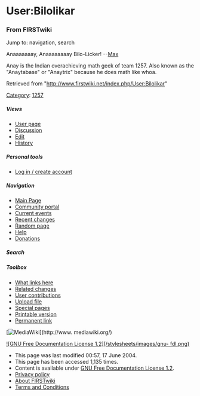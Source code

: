 # User:Bilolikar

### From FIRSTwiki

Jump to: navigation, search

Anaaaaaaay, Anaaaaaaaay Bilo-Licker! --[Max](/index.php/User:Max "User:Max" )

Anay is the Indian overachieving math geek of team 1257. Also known as the
"Anaytabase" or "Anaytrix" because he does math like whoa.

Retrieved from "<http://www.firstwiki.net/index.php/User:Bilolikar>"

[Category](/index.php?title=Special:Categories&article=User%3ABilolikar
"Special:Categories" ): [1257](/index.php/Category:1257 "Category:1257" )

##### Views

  * [User page](/index.php/User:Bilolikar)
  * [Discussion](/index.php?title=User_talk:Bilolikar&action=edit)
  * [Edit](/index.php?title=User:Bilolikar&action=edit)
  * [History](/index.php?title=User:Bilolikar&action=history)

##### Personal tools

  * [Log in / create account](/index.php?title=Special:Userlogin&returnto=User:Bilolikar)

[](/index.php/Main_Page "Main Page" )

##### Navigation

  * [Main Page](/index.php/Main_Page)
  * [Community portal](/index.php/FIRSTwiki:Community_portal)
  * [Current events](/index.php/Current_events)
  * [Recent changes](/index.php/Special:Recentchanges)
  * [Random page](/index.php/Special:Random)
  * [Help](/index.php/Help:Contents)
  * [Donations](/index.php/FIRSTwiki:Site_support)

##### Search



##### Toolbox

  * [What links here](/index.php/Special:Whatlinkshere/User:Bilolikar)
  * [Related changes](/index.php/Special:Recentchangeslinked/User:Bilolikar)
  * [User contributions](/index.php/Special:Contributions/Bilolikar)
  * [Upload file](/index.php/Special:Upload)
  * [Special pages](/index.php/Special:Specialpages)
  * [Printable version](/index.php?title=User:Bilolikar&printable=yes)
  * [Permanent link](/index.php?title=User:Bilolikar&oldid=37721)

[![MediaWiki](/skins/common/images/poweredby_mediawiki_88x31.png)](http://www.
mediawiki.org/)

[![GNU Free Documentation License 1.2](/stylesheets/images/gnu-
fdl.png)](http://www.gnu.org/copyleft/fdl.html)

  * This page was last modified 00:57, 17 June 2004.
  * This page has been accessed 1,135 times.
  * Content is available under [GNU Free Documentation License 1.2](http://www.gnu.org/copyleft/fdl.html "http://www.gnu.org/copyleft/fdl.html" ).
  * [Privacy policy](/index.php/FIRSTwiki:Privacy_policy "FIRSTwiki:Privacy policy" )
  * [About FIRSTwiki](/index.php/FIRSTwiki:About "FIRSTwiki:About" )
  * [Terms and Conditions](/index.php/FIRSTwiki:Terms_and_conditions "FIRSTwiki:Terms and conditions" )

